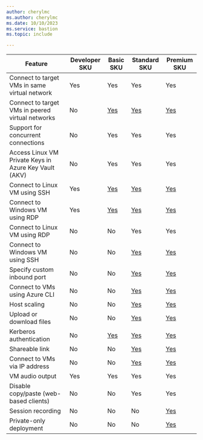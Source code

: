 ```yaml
---
author: cherylmc
ms.author: cherylmc
ms.date: 10/10/2023
ms.service: bastion
ms.topic: include

---
```


| Feature | Developer SKU |Basic SKU | Standard SKU | Premium SKU | 
|---|---|---|---|---|
| Connect to target VMs in same virtual network | Yes | Yes | Yes | Yes |
| Connect to target VMs in peered virtual networks | No| [Yes](../articles/bastion/vnet-peering.md) |  [Yes](../articles/bastion/vnet-peering.md)|[Yes](../articles/bastion/vnet-peering.md) |
| Support for concurrent connections | No | Yes | Yes| Yes |
| Access Linux VM Private Keys in Azure Key Vault (AKV) | No| Yes | Yes | Yes |
| Connect to Linux VM using SSH | Yes| [Yes](../articles/bastion/bastion-connect-vm-ssh-linux.md) | [Yes](../articles/bastion/bastion-connect-vm-ssh-linux.md)|[Yes](../articles/bastion/bastion-connect-vm-ssh-linux.md) |
| Connect to Windows VM using RDP | Yes| [Yes](../articles/bastion/bastion-connect-vm-rdp-windows.md) | [Yes](../articles/bastion/bastion-connect-vm-rdp-windows.md)| [Yes](../articles/bastion/bastion-connect-vm-rdp-windows.md)|
| Connect to Linux VM using RDP | No|  No | Yes | Yes |
| Connect to Windows VM using SSH | No|  No  | [Yes](../articles/bastion/bastion-connect-vm-ssh-windows.md)|[Yes](../articles/bastion/bastion-connect-vm-ssh-windows.md)|
| Specify custom inbound port | No| No | [Yes](../articles/bastion/configuration-settings.md#ports)|[Yes](../articles/bastion/configuration-settings.md#ports)|
| Connect to VMs using Azure CLI | No| No | [Yes](../articles/bastion/native-client.md)|[Yes](../articles/bastion/native-client.md)|
| Host scaling | No|  No  | [Yes](../articles/bastion/configuration-settings.md#instance) |[Yes](../articles/bastion/configuration-settings.md#instance) |
| Upload or download files | No|  No  | [Yes](../articles/bastion/vm-upload-download-native.md)|[Yes](../articles/bastion/vm-upload-download-native.md)|
| Kerberos authentication | No| [Yes](../articles/bastion/kerberos-authentication-portal.md) |[Yes](../articles/bastion/kerberos-authentication-portal.md)|[Yes](../articles/bastion/kerberos-authentication-portal.md)|
| Shareable link | No| No | [Yes](../articles/bastion/shareable-link.md) | [Yes](../articles/bastion/shareable-link.md) |
| Connect to VMs via IP address | No| No | [Yes](../articles/bastion/connect-ip-address.md)|[Yes](../articles/bastion/connect-ip-address.md)|
| VM audio output | Yes | Yes | Yes | Yes |
| Disable copy/paste (web-based clients) | No|  No  | Yes | Yes |
| Session recording | No | No | No | [Yes](../articles/bastion/session-recording.md) |
| Private-only deployment | No | No | No | [Yes](../articles/bastion/private-only-deployment.md) |
